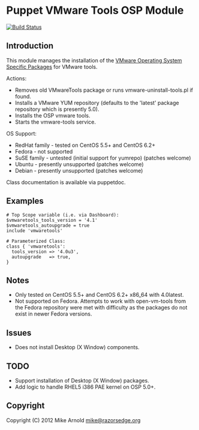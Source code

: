 Puppet VMware Tools OSP Module
==============================

[![Build Status](https://secure.travis-ci.org/razorsedge/puppet-vmwaretools.png?branch=master)](http://travis-ci.org/razorsedge/puppet-vmwaretools)

Introduction
------------

This module manages the installation of the [VMware Operating System Specific Packages](http://packages.vmware.com/) for VMware tools.

Actions:

* Removes old VMwareTools package or runs vmware-uninstall-tools.pl if found.
* Installs a VMware YUM repository (defaults to the 'latest' package repository which is presently 5.0).
* Installs the OSP vmware tools.
* Starts the vmware-tools service.

OS Support:

* RedHat family - tested on CentOS 5.5+ and CentOS 6.2+
* Fedora        - not supported
* SuSE family   - untested (initial support for yumrepo) (patches welcome)
* Ubuntu        - presently unsupported (patches welcome)
* Debian        - presently unsupported (patches welcome)

Class documentation is available via puppetdoc.

Examples
--------

    # Top Scope variable (i.e. via Dashboard):
    $vmwaretools_tools_version = '4.1'
    $vmwaretools_autoupgrade = true
    include 'vmwaretools'

    # Parameterized Class:
    class { 'vmwaretools':
      tools_version => '4.0u3',
      autoupgrade   => true,
    }

Notes
-----

* Only tested on CentOS 5.5+ and CentOS 6.2+ x86_64 with 4.0latest.
* Not supported on Fedora.  Attempts to work with open-vm-tools from the Fedora
  repository were met with difficulty as the packages do not exist in newer
  Fedora versions.

Issues
------

* Does not install Desktop (X Window) components.

TODO
----

* Support installation of Desktop (X Window) packages.
* Add logic to handle RHEL5 i386 PAE kernel on OSP 5.0+.

Copyright
---------

Copyright (C) 2012 Mike Arnold <mike@razorsedge.org>


